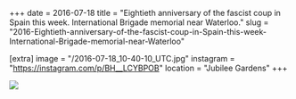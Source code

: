 +++
date = 2016-07-18
title = "Eightieth anniversary of the fascist coup in Spain this week. International Brigade memorial near Waterloo."
slug = "2016-Eightieth-anniversary-of-the-fascist-coup-in-Spain-this-week-International-Brigade-memorial-near-Waterloo"

[extra]
image = "/2016-07-18_10-40-10_UTC.jpg"
instagram = "https://instagram.com/p/BH__LCYBPOB"
location = "Jubilee Gardens"
+++

<img src="/2016-07-18_10-40-10_UTC.jpg" />
